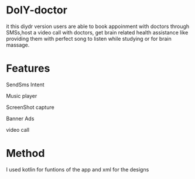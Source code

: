 # DoIY-doctor
it this diydr version users are able to book appoinment with doctors through SMSs,host a video call with doctors, get brain related health assistance like providing them with perfect song to listen while studying or for brain massage.

# Features
SendSms Intent

Music player

ScreenShot capture

Banner Ads

video call

# Method 
I used kotlin for funtions of the app and xml for the designs



